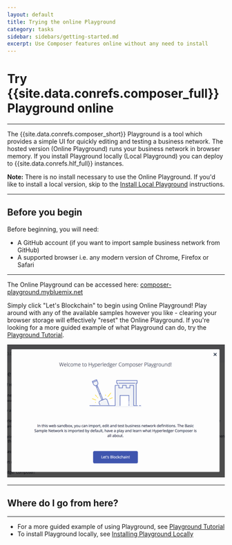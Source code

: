 ```yaml
---
layout: default
title: Trying the online Playground
category: tasks
sidebar: sidebars/getting-started.md
excerpt: Use Composer features online without any need to install
---
```


# Try {{site.data.conrefs.composer_full}} Playground online

---

The {{site.data.conrefs.composer_short}} Playground is a tool which provides a simple UI for quickly editing and testing a business network. The hosted version (Online Playground) runs your business network in browser memory.  If you install Playground locally (Local Playground) you can deploy to {{site.data.conrefs.hlf_full}} instances.

**Note:** There is no install necessary to use the Online Playground.  If you'd like to install a local version, skip to the [Install Local Playground](./using-playground-locally.html) instructions.

---

## Before you begin

Before beginning, you will need:

* A GitHub account (if you want to import sample business network from GitHub)
* A supported browser i.e. any modern version of Chrome, Firefox or Safari

---

The Online Playground can be accessed here: <a href="https://composer-playground.mybluemix.net" target="blank">composer-playground.mybluemix.net</a>

Simply click "Let's Blockchain" to begin using Online Playground!  Play around with any of the available samples however you like - clearing your browser storage will effectively "reset" the Online Playground.  If you're looking for a more guided example of what Playground can do, try the [Playground Tutorial](../tutorials/playground-guide.html).

<a href="https://composer-playground.mybluemix.net" target="blank"><img src="../assets/img/LetsBlockchain.png"></a>

---

## Where do I go from here?

---

* For a more guided example of using Playground, see [Playground Tutorial](../tutorials/playground-guide.html)
* To install Playground locally, see [Installing Playground Locally](./using-playground-locally.html)
